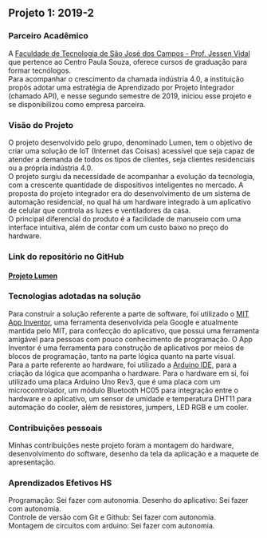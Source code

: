 ## Projeto 1: 2019-2

### Parceiro Acadêmico

A [Faculdade de Tecnologia de São José dos Campos - Prof. Jessen Vidal](https://fatecsjc-prd.azurewebsites.net/) que pertence ao Centro Paula Souza, oferece cursos de graduação para formar tecnólogos.  
Para acompanhar o crescimento da chamada indústria 4.0, a instituição propôs adotar uma estratégia de Aprendizado por Projeto Integrador (chamado API), e nesse segundo semestre de 2019, iniciou esse projeto e se disponibilizou como empresa parceira.

### Visão do Projeto

O projeto desenvolvido pelo grupo, denominado Lumen, tem o objetivo de criar uma solução de IoT (Internet das Coisas) acessível que seja capaz de atender a demanda de todos os tipos de clientes, seja clientes residenciais ou a própria indústria 4.0.  
O projeto surgiu da necessidade de acompanhar a evolução da tecnologia, com a crescente quantidade de dispositivos inteligentes no mercado. A proposta do projeto integrador era do desenvolvimento de um sistema de automação residencial, no qual há um hardware integrado à um aplicativo de celular que controla as luzes e ventiladores da casa.  
O principal diferencial do produto é a facilidade de manuseio com uma interface intuitiva, além de contar com um custo baixo no preço do hardware.

### Link do repositório no GitHub
#### [Projeto Lumen](https://github.com/WeDias/Lumen)

### Tecnologias adotadas na solução

Para construir a solução referente a parte de software, foi utilizado o [MIT App Inventor](https://appinventor.mit.edu/), uma ferramenta desenvolvida pela Google e atualmente mantida pelo MIT, para confecção do aplicativo, que possui uma ferramenta amigável para pessoas com pouco conhecimento de programação. O App Inventor é uma ferramenta para construção de aplicativos por meios de blocos de programação, tanto na parte lógica quanto na parte visual.  
Para a parte referente ao hardware, foi utilizado a [Arduino IDE](https://www.arduino.cc/en/software), para a criação da lógica que acompanha o hardware. Para o hardware em si, foi utilizado uma placa Arduino Uno Rev3, que é uma placa com um microcontrolador, um módulo Bluetooth HC05 para integração entre o hardware e o aplicativo, um sensor de umidade e temperatura DHT11 para automação do cooler, além de resistores, jumpers, LED RGB e um cooler.

### Contribuições pessoais

Minhas contribuições neste projeto foram a montagem do hardware, desenvolvimento do software, desenho da tela da aplicação e a maquete de apresentação.

### Aprendizados Efetivos HS

Programação: Sei fazer com autonomia. 
Desenho do aplicativo: Sei fazer com autonomia.  
Controle de versão com Git e Github: Sei fazer com autonomia.  
Montagem de circuitos com arduino: Sei fazer com autonomia.  
